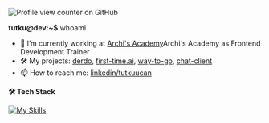 ![Profile view counter on GitHub](https://komarev.com/ghpvc/?username=tutkuofnight)

**tutku@dev:~$** whoami 

- 🔭 I’m currently working at [Archi's Academy](https://archisacademy.com)Archi's Academy as Frontend Development Trainer
- 🛠️ My projects: [derdo](https://github.com/tutkuofnight/derdo), [first-time.ai](https://github.com/tutkuofnight/first-time.ai), [way-to-go](https://www.github.com/tutkuofnight/way-to-go), [chat-client](https://www.github.com/tutkuofnight/chat-client)
- 📫 How to reach me: [linkedin/tutkuucan](https://www.linkedin.com/in/tutkuucan/)


**🛠 Tech Stack**

[![My Skills](https://skillicons.dev/icons?i=js,go,html,css,sass,react,vue,nodejs,nextjs,nuxtjs,mongodb,postgresql,redis)](https://skillicons.dev)
